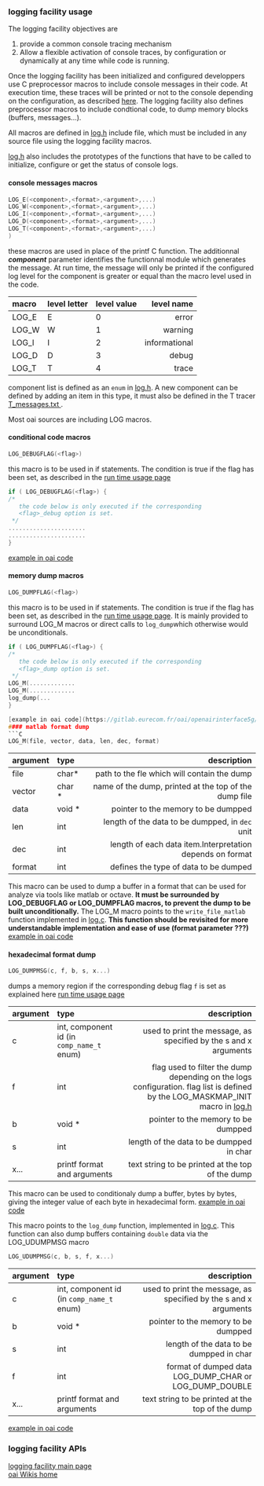 ### logging facility usage
The logging facility objectives are 
1. provide a common console tracing mechanism 
1. Allow a flexible activation of console traces, by configuration or dynamically at any time while code is running.

Once the logging facility has been initialized and configured developpers use C preprocessor macros to include console messages in their code. At execution time, these traces will be printed or not to the console depending on the configuration, as described [here](rtusage.md). The logging facility also defines preprocessor macros to include condtional code, to dump memory blocks (buffers, messages...).

All macros are defined in [log.h](https://gitlab.eurecom.fr/oai/openairinterface5g/blob/develop/common/utils/LOG/log.h) include file, which must be included in any source file using the logging facility macros.

 [log.h](https://gitlab.eurecom.fr/oai/openairinterface5g/blob/develop/common/utils/LOG/log.h) also includes the prototypes of the functions that have to be called to initialize, configure or get the status of console logs.

#### console messages macros
```C
LOG_E(<component>,<format>,<argument>,...)
LOG_W(<component>,<format>,<argument>,...)
LOG_I(<component>,<format>,<argument>,...)
LOG_D(<component>,<format>,<argument>,...)
LOG_T(<component>,<format>,<argument>,...)
)
```
these macros are used in place of the printf C function. The additionnal ***component*** parameter identifies the functionnal module which generates the message. At run time, the message will only be printed if the configured log level for the component is greater or equal than the macro level used in the code.

| macro | level letter | level value | level name |
|:---------|:---------------|:---------------|----------------:|
| LOG_E |  E | 0 | error | 
| LOG_W | W | 1 | warning |
| LOG_I | I | 2 | informational |
| LOG_D | D | 3 | debug |
| LOG_T | T | 4 | trace |  

component list is defined as an `enum` in  [log.h](https://gitlab.eurecom.fr/oai/openairinterface5g/blob/develop/common/utils/LOG/log.h). A new component can be defined by adding an item in this type, it must also be defined in the T tracer [T_messages.txt ](https://gitlab.eurecom.fr/oai/openairinterface5g/blob/develop/common/utils/T/T_messages.txt).

Most oai sources are including LOG macros.

#### conditional code macros

```C
LOG_DEBUGFLAG(<flag>)
```
this macro is to be used in if statements. The condition is true if the flag has been set, as described in the [run time usage page](rtusage.md) 
```C
if ( LOG_DEBUGFLAG(<flag>) {
/* 
   the code below is only executed if the corresponding
   <flag>_debug option is set.
 */ 
......................
......................
}
```
[example in oai code](https://gitlab.eurecom.fr/oai/openairinterface5g/blob/develop/openair1/PHY/LTE_TRANSPORT/ulsch_demodulation.c#L396) 

#### memory dump macros
```C
LOG_DUMPFLAG(<flag>)
```
this macro is to be used in if statements. The condition is true if the flag has been set, as described in the [run time usage page](rtusage.md). It is mainly provided to surround LOG_M macros or direct calls to `log_dump`which otherwise would be unconditionals.
```C
if ( LOG_DUMPFLAG(<flag>) {
/* 
   the code below is only executed if the corresponding
   <flag>_dump option is set.
 */ 
LOG_M(.............
LOG_M(.............
log_dump(...
}

[example in oai code](https://gitlab.eurecom.fr/oai/openairinterface5g/blob/develop/openair1/PHY/LTE_TRANSPORT/prach.c#L205) 
#### matlab format dump
```C
LOG_M(file, vector, data, len, dec, format)
```
|argument| type| description |
|:-----------|:-------|-----------------:|
| file       | char* |path to the fle which will contain the dump |
|vector  |char * |name of the dump, printed at the top of the dump file |
|data| void *| pointer to the memory to be dumpped |
|len |  int | length of the data to be dumpped, in `dec` unit|
| dec| int | length of each data item.Interpretation depends on format|
|format| int | defines the type of data to be dumped|

This macro can be used to dump a buffer in a format that can be used for analyze via tools like matlab or octave. **It must be surrounded by LOG_DEBUGFLAG or LOG_DUMPFLAG macros, to prevent the dump to be built unconditionally.** The LOG_M macro points to the `write_file_matlab` function implemented in  [log.c](https://gitlab.eurecom.fr/oai/openairinterface5g/blob/develop/common/utils/LOG/log.c). **This function should be revisited for more understandable implementation and ease of use (format parameter ???)**
[example in oai code](https://gitlab.eurecom.fr/oai/openairinterface5g/blob/develop/openair1/PHY/LTE_TRANSPORT/prach.c#L205) 

#### hexadecimal format dump
```C
LOG_DUMPMSG(c, f, b, s, x...)
```
dumps a memory region if the corresponding debug flag `f` is set as explained here [run time usage page](rtusage.md) 

|argument| type| description |
|:-----------|:-------|-----------------:|
| c       | int, component id (in `comp_name_t` enum)| used to print the message, as specified by the s and x arguments |
|f  |int  |flag used to filter the dump depending on the logs configuration. flag list is defined by the LOG_MASKMAP_INIT macro in  [log.h](https://gitlab.eurecom.fr/oai/openairinterface5g/blob/develop/common/utils/LOG/log.h) |
|b| void *| pointer to the memory to be dumpped |
|s |  int | length of the data to be dumpped in char|
| x...| printf format and arguments| text string to be printed at the top of the dump|

This macro can be used to conditionaly dump a buffer, bytes by bytes, giving the integer value of each byte in hexadecimal form.
[example in oai code](https://gitlab.eurecom.fr/oai/openairinterface5g/blob/develop/openair2/RRC/LTE/rrc_eNB.c#L1181) 

This macro points to the `log_dump` function, implemented in  [log.c](https://gitlab.eurecom.fr/oai/openairinterface5g/blob/develop/common/utils/LOG/log.c). This function can also dump buffers containing `double` data via the LOG_UDUMPMSG macro

```C
LOG_UDUMPMSG(c, b, s, f, x...) 
```
|argument| type| description |
|:-----------|:-------|-----------------:|
| c       | int, component id (in `comp_name_t` enum)| used to print the message, as specified by the s and x arguments |
|b| void *| pointer to the memory to be dumpped |
|s |  int | length of the data to be dumpped in char|
|f|  int | format of dumped data LOG_DUMP_CHAR or  LOG_DUMP_DOUBLE|
| x...| printf format and arguments| text string to be printed at the top of the dump|

[example in oai code](https://gitlab.eurecom.fr/oai/openairinterface5g/blob/develop/openair1/SIMULATION/LTE_PHY/dlsim.c#L1974) 

### logging facility APIs

[logging facility  main page](log.md)  
[oai Wikis home](https://gitlab.eurecom.fr/oai/openairinterface5g/wikis/home)
